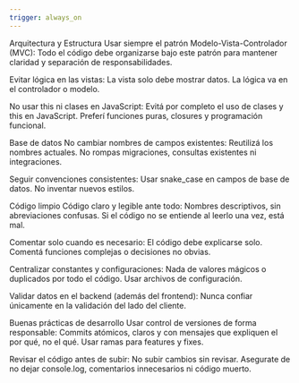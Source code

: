 ```yaml
---
trigger: always_on
---
```


Arquitectura y Estructura
Usar siempre el patrón Modelo-Vista-Controlador (MVC):
Todo el código debe organizarse bajo este patrón para mantener claridad y separación de responsabilidades.

Evitar lógica en las vistas:
La vista solo debe mostrar datos. La lógica va en el controlador o modelo.

No usar this ni clases en JavaScript:
Evitá por completo el uso de clases y this en JavaScript. Preferí funciones puras, closures y programación funcional.

Base de datos
No cambiar nombres de campos existentes:
Reutilizá los nombres actuales. No rompas migraciones, consultas existentes ni integraciones.

Seguir convenciones consistentes:
Usar snake_case en campos de base de datos. No inventar nuevos estilos.

Código limpio
Código claro y legible ante todo:
Nombres descriptivos, sin abreviaciones confusas. Si el código no se entiende al leerlo una vez, está mal.

Comentar solo cuando es necesario:
El código debe explicarse solo. Comentá funciones complejas o decisiones no obvias.

Centralizar constantes y configuraciones:
Nada de valores mágicos o duplicados por todo el código. Usar archivos de configuración.

Validar datos en el backend (además del frontend):
Nunca confiar únicamente en la validación del lado del cliente.

Buenas prácticas de desarrollo
Usar control de versiones de forma responsable:
Commits atómicos, claros y con mensajes que expliquen el por qué, no el qué. Usar ramas para features y fixes.

Revisar el código antes de subir:
No subir cambios sin revisar. Asegurate de no dejar console.log, comentarios innecesarios ni código muerto.
